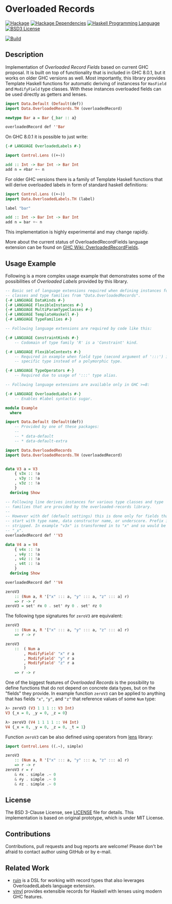 # Overloaded Records

[![Hackage](http://img.shields.io/hackage/v/overloaded-records.svg)][Hackage: overloaded-records]
[![Hackage Dependencies](https://img.shields.io/hackage-deps/v/overloaded-records.svg)](http://packdeps.haskellers.com/reverse/overloaded-records)
[![Haskell Programming Language](https://img.shields.io/badge/language-Haskell-blue.svg)][Haskell.org]
[![BSD3 License](http://img.shields.io/badge/license-BSD3-brightgreen.svg)][tl;dr Legal: BSD3]

[![Build](https://travis-ci.org/trskop/overloaded-records.svg)](https://travis-ci.org/trskop/overloaded-records)


## Description

Implementation of *Overloaded Record Fields* based on current GHC proposal. It
is built on top of functionality that is included in GHC 8.0.1, but it works on
older GHC versions as well. Most importantly, this library provides Template
Haskell functions for automatic deriving of instancess for `HasField` and
`ModifyField` type classes. With these instances overloaded fields can be used
directly as getters and lenses.

```Haskell
import Data.Default (Default(def))
import Data.OverloadedRecords.TH (overloadedRecord)

newtype Bar a = Bar {_bar :: a}

overloadedRecord def ''Bar
```

On GHC 8.0.1 it is possible to just write:

```Haskell
{-# LANGUAGE OverloadedLabels #-}

import Control.Lens ((+~))

add :: Int -> Bar Int -> Bar Int
add n = #bar +~ n
```

For older GHC versions there is a family of Template Haskell functions that
will derive overloaded labels in form of standard haskell definitions:

```Haskell
import Control.Lens ((+~))
import Data.OverloadedLabels.TH (label)

label "bar"

add :: Int -> Bar Int -> Bar Int
add n = bar +~ n
```

This implementation is highly experimental and may change rapidly.

More about the current status of OverloadedRecordFields language extension can
be found on [GHC Wiki: OverloadedRecordFields][].


## Usage Example

Following is a more complex usage example that demonstrates some of the
possibilities of *Overloaded Labels* provided by this library.

```Haskell
-- Basic set of language extensions required when defining instances for
-- classes and type families from "Data.OverloadedRecords".
{-# LANGUAGE DataKinds #-}
{-# LANGUAGE FlexibleInstances #-}
{-# LANGUAGE MultiParamTypeClasses #-}
{-# LANGUAGE TemplateHaskell #-}
{-# LANGUAGE TypeFamilies #-}

-- Following language extensions are required by code like this:

{-# LANGUAGE ConstraintKinds #-}
    -- Codomain of type family 'R' is a 'Constraint' kind.

{-# LANGUAGE FlexibleContexts #-}
    -- Required in example when field type (second argument of ':::') is a
    -- specific type instead of a polymorphic type.

{-# LANGUAGE TypeOperators #-}
    -- Required due to usage of ':::' type alias.

-- Following language extensions are available only in GHC >=8:

{-# LANGUAGE OverloadedLabels #-}
    -- Enables #label syntactic sugar.

module Example
  where

import Data.Default (Default(def))
    -- Provided by one of these packages:
    --
    -- * data-default
    -- * data-default-extra

import Data.OverloadedRecords
import Data.OverloadedRecords.TH (overloadedRecord)


data V3 a = V3
    { v3x :: !a
    , v3y :: !a
    , v3z :: !a
    }
  deriving Show

-- Following line derives instances for various type classes and type
-- families that are provided by the overloaded-records library.
--
-- However with def (default settings) this is done only for fields that
-- start with type name, data constructor name, or underscore. Prefix is
-- stripped. In example "v3x" is transformed in to "x" and so would be
-- "_x".
overloadedRecord def ''V3

data V4 a = V4
    { v4x :: !a
    , v4y :: !a
    , v4z :: !a
    , v4t :: !a
    }
  deriving Show

overloadedRecord def ''V4

zeroV3
    :: (Num a, R '["x" ::: a, "y" ::: a, "z" ::: a] r)
    => r -> r
zeroV3 = set' #x 0 . set' #y 0 . set' #z 0
```

The following type signatures for `zeroV3` are equivalent:

```Haskell
zeroV3
    :: (Num a, R '["x" ::: a, "y" ::: a, "z" ::: a] r)
    => r -> r
```

```Haskell
zeroV3
    ::  ( Num a
        , ModifyField' "x" r a
        , ModifyField' "y" r a
        , ModifyField' "z" r a
        )
    => r -> r
```

One of the biggest features of *Overloaded Records* is the possibility to
define functions that do not depend on concrete data types, but on the "fields"
they provide. In example function `zeroV3` can be applied to anything that has
fields `"x"`, `"y"`, and `"z"` that reference values of some `Num` type:

```Haskell
λ> zeroV3 (V3 1 1 1 :: V3 Int)
V3 {_x = 0, _y = 0, _z = 0}
```

```Haskell
λ> zeroV3 (V4 1 1 1 1 :: V4 Int)
V4 {_x = 0, _y = 0, _z = 0, _t = 1}
```

Function `zeroV3` can be also defined using operators from
[lens][Hackage: lens] library:

```Haskell
import Control.Lens ((.~), simple)

zeroV3
    :: (Num a, R '["x" ::: a, "y" ::: a, "z" ::: a] r)
    => r -> r
zeroV3 r = r
    & #x . simple .~ 0
    & #y . simple .~ 0
    & #z . simple .~ 0
```


## License

The BSD 3-Clause License, see [LICENSE][] file for details. This implementation
is based on original prototype, which is under MIT License.


## Contributions

Contributions, pull requests and bug reports are welcome! Please don't be
afraid to contact author using GitHub or by e-mail.


## Related Work

* [ruin][Hackage: ruin] is a DSL for working with record types that also
  leverages OverloadedLabels language extension.
* [vinyl][Hackage: vinyl] provides extensible records for Haskell with lenses
  using modern GHC features.



[GHC Wiki: OverloadedRecordFields]:
  https://ghc.haskell.org/trac/ghc/wiki/Records/OverloadedRecordFields
  "OverloadedRecordFields language extension on GHC Wiki"
[Hackage: lens]:
  https://hackage.haskell.org/package/lens
  "lens package on Hackage"
[Hackage: overloaded-records]:
  http://hackage.haskell.org/package/overloaded-records
  "overloaded-records package on Hackage"
[Hackage: ruin]:
  https://hackage.haskell.org/package/ruin
  "ruin package on Hackage"
[Hackage: vinyl]:
  https://hackage.haskell.org/package/vinyl
  "vinyl package on Hackage"
[Haskell.org]:
  http://www.haskell.org
  "The Haskell Programming Language"
[LICENSE]:
  https://github.com/trskop/overloaded-records/blob/master/LICENSE
  "License of overloaded-records package."
[tl;dr Legal: BSD3]:
  https://tldrlegal.com/license/bsd-3-clause-license-%28revised%29
  "BSD 3-Clause License (Revised)"
